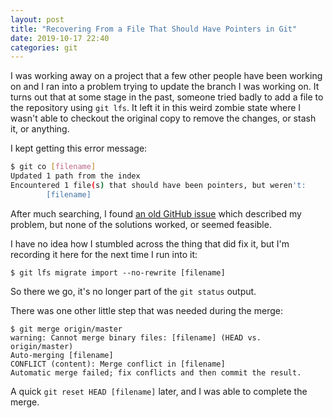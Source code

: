 ```yaml
---
layout: post
title: "Recovering From a File That Should Have Pointers in Git"
date: 2019-10-17 22:40
categories: git
---
```

I was working away on a project that a few other people have been working on and I ran into a problem trying to update the branch I was working on.
It turns out that at some stage in the past, someone tried badly to add a file to the repository using `git lfs`.
It left it in this weird zombie state where I wasn't able to checkout the original copy to remove the changes, or stash it, or anything.

I kept getting this error message:

```bash
$ git co [filename]
Updated 1 path from the index
Encountered 1 file(s) that should have been pointers, but weren't:
        [filename]
```

After much searching, I found [an old GitHub issue](https://github.com/git-lfs/git-lfs/issues/1939) which described my problem, but none of the solutions worked, or seemed feasible.

I have no idea how I stumbled across the thing that did fix it, but I'm recording it here for the next time I run into it:

```
$ git lfs migrate import --no-rewrite [filename]
```

So there we go, it's no longer part of the `git status` output.

There was one other little step that was needed during the merge:

```
$ git merge origin/master
warning: Cannot merge binary files: [filename] (HEAD vs. origin/master)
Auto-merging [filename]
CONFLICT (content): Merge conflict in [filename]
Automatic merge failed; fix conflicts and then commit the result.
```

A quick `git reset HEAD [filename]` later, and I was able to complete the merge.

